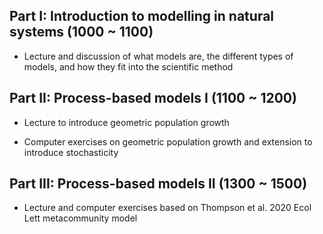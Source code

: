 ## Part I: Introduction to modelling in natural systems (1000 ~ 1100)
  
  - Lecture and discussion of what models are, the different types of models, and how they fit into the scientific method

## Part II: Process-based models I (1100 ~ 1200)

  - Lecture to introduce geometric population growth
  
  - Computer exercises on geometric population growth and extension to introduce stochasticity
  
## Part III: Process-based models II (1300 ~ 1500)

  - Lecture and computer exercises based on Thompson et al. 2020 Ecol Lett metacommunity model
  
